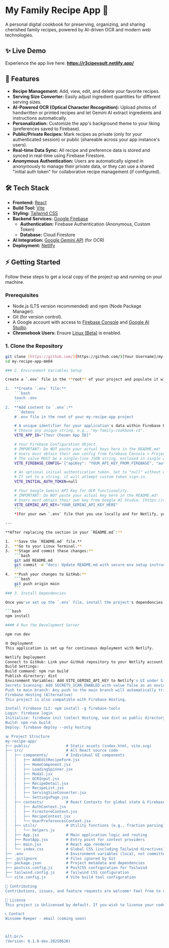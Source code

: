 # My Family Recipe App 🍲

A personal digital cookbook for preserving, organizing, and sharing cherished family recipes, powered by AI-driven OCR and modern web technologies.

## ✨ Live Demo

Experience the app live here: **https://r3cipevault.netlify.app/**

## 🚀 Features

* **Recipe Management:** Add, view, edit, and delete your favorite recipes.
* **Serving Size Converter:** Easily adjust ingredient quantities for different serving sizes.
* **AI-Powered OCR (Optical Character Recognition):** Upload photos of handwritten or printed recipes and let Gemini AI extract ingredients and instructions automatically.
* **Personalization:** Customize the app's background theme to your liking (preferences saved to Firebase).
* **Public/Private Recipes:** Mark recipes as private (only for your authenticated session) or public (shareable across your app instance's users).
* **Real-time Data Sync:** All recipe and preference data is stored and synced in real-time using Firebase Firestore.
* **Anonymous Authentication:** Users are automatically signed in anonymously to manage their private data, or they can use a shared "initial auth token" for collaborative recipe management (if configured).

## 🛠️ Tech Stack

* **Frontend:** [React](https://react.dev/)
* **Build Tool:** [Vite](https://vitejs.dev/)
* **Styling:** [Tailwind CSS](https://tailwindcss.com/)
* **Backend Services:** [Google Firebase](https://firebase.google.com/)
    * **Authentication:** Firebase Authentication (Anonymous, Custom Token)
    * **Database:** Cloud Firestore
* **AI Integration:** [Google Gemini API](https://ai.google.dev/models/gemini) (for OCR)
* **Deployment:** [Netlify](https://www.netlify.com/)

## ⚡ Getting Started

Follow these steps to get a local copy of the project up and running on your machine.

### Prerequisites

* Node.js (LTS version recommended) and npm (Node Package Manager).
* Git (for version control).
* A Google account with access to [Firebase Console](https://console.firebase.google.com/) and [Google AI Studio](https://aistudio.google.com/app/apikey).
* **Chromebook Users:** Ensure [Linux (Beta)](https://support.google.com/chromebook/answer/9145439) is enabled.

### 1. Clone the Repository

```bash
git clone [https://github.com/](https://github.com/)[Your Username]/my-recipe-app-mm84.git
cd my-recipe-app-mm84

### 2. Environment Variables Setup

Create a `.env` file in the **root** of your project and populate it with your application's API keys and configuration. This file is ignored by Git for security.

1.  **Create `.env` file:**
    ```bash
    touch .env
    ```
2.  **Add content to `.env`:**
    ```dotenv
    # .env file in the root of your my-recipe-app project

    # A unique identifier for your application's data within Firebase Firestore.
    # Choose any unique string, e.g., "my-family-cookbook-v1".
    VITE_APP_ID="[Your Chosen App ID]"

    # Your Firebase Configuration Object.
    # IMPORTANT: Do NOT paste your actual keys here in the README.md!
    # Users must obtain their own config from Firebase Console > Project settings > Your apps > Web app > Config.
    # The value MUST be a single-line JSON string, enclosed in single quotes.
    VITE_FIREBASE_CONFIG='{"apiKey": "YOUR_API_KEY_FROM_FIREBASE", "authDomain": "YOUR_AUTH_DOMAIN", "projectId": "YOUR_PROJECT_ID", "storageBucket": "YOUR_STORAGE_BUCKET", "messagingSenderId": "YOUR_MESSAGING_SENDER_ID", "appId": "YOUR_WEB_APP_ID", "measurementId": "YOUR_MEASUREMENT_ID"}'

    # An optional initial authentication token. Set to "null" without quotes if not used.
    # If set to a string, it will attempt custom token sign-in.
    VITE_INITIAL_AUTH_TOKEN=null

    # Your Google Gemini API Key for OCR functionality.
    # IMPORTANT: Do NOT paste your actual key here in the README.md!
    # Users must obtain their own key from Google AI Studio: [https://aistudio.google.com/app/apikey](https://aistudio.google.com/app/apikey)
    VITE_GEMINI_API_KEY="YOUR_GEMINI_API_KEY_HERE"
    ```
    *(For your own `.env` file that you use locally and for Netlify, you *will* use your actual keys. But in this `README.md` file, you provide placeholders and instructions for others.)*

---

**After replacing the section in your `README.md`:**

1.  **Save the `README.md` file.**
2.  **Go to your Linux Terminal.**
3.  **Stage and commit these changes:**
    ```bash
    git add README.md
    git commit -m "docs: Update README.md with secure env setup instructions"
    ```
4.  **Push your changes to GitHub:**
    ```bash
    git push origin main
    ```
### 3. Install Dependencies

Once you've set up the `.env` file, install the project's dependencies:

```bash
npm install

#### 4 Run the Development Server

npm run dev

🌐 Deployment
This application is set up for continuous deployment with Netlify.

Netlify Deployment
Connect to GitHub: Link your GitHub repository to your Netlify account.
Build Settings:
Build command: npm run build
Publish directory: dist
Environment Variables: Add VITE_GEMINI_API_KEY to Netlify's UI under Site settings > Build & deploy > Environment.
Secrets Scanning: Add SECRETS_SCAN_ENABLED with value false as an environment variable in Netlify to bypass secrets scanning for client-side API keys.
Push to main branch: Any push to the main branch will automatically trigger a new deployment.
Firebase Hosting (Alternative)
This project is also compatible with Firebase Hosting.

Install Firebase CLI: npm install -g firebase-tools
Login: firebase login
Initialize: firebase init (select Hosting, use dist as public directory, configure as SPA).
Build: npm run build
Deploy: firebase deploy --only hosting

📊 Project Structure
my-recipe-app/
├── public/                # Static assets (index.html, vite.svg)
├── src/                   # All React source code
│   ├── components/        # Individual UI components
│   │   ├── AddEditRecipeForm.jsx
│   │   ├── HomeComponent.jsx
│   │   ├── LoadingSpinner.jsx
│   │   ├── Modal.jsx
│   │   ├── OCRInput.jsx
│   │   ├── RecipeDetail.jsx
│   │   ├── RecipeList.jsx
│   │   ├── ServingSizeConverter.jsx
│   │   └── SettingsPage.jsx
│   ├── contexts/          # React Contexts for global state & Firebase integration
│   │   ├── AuthContext.jsx
│   │   ├── FirestoreContext.jsx
│   │   ├── RecipeContext.jsx
│   │   └── UserPreferencesContext.jsx
│   ├── utils/             # Utility functions (e.g., fraction parsing)
│   │   └── helpers.js
│   ├── App.jsx            # Main application logic and routing
│   ├── RootApp.jsx        # Entry point for context providers
│   ├── main.jsx           # React app renderer
│   └── index.css          # Global CSS (including Tailwind directives)
├── .env                   # Environment variables (local, not committed to Git)
├── .gitignore             # Files ignored by Git
├── package.json           # Project metadata and dependencies
├── postcss.config.js      # PostCSS configuration for Tailwind
├── tailwind.config.js     # Tailwind CSS configuration
└── vite.config.js         # Vite build tool configuration

🤝 Contributing
Contributions, issues, and feature requests are welcome! Feel free to check the [issues page](https://github.com/[Your GitHub Username]/my-recipe-app-mm84/issues).

📄 License
This project is Unlicensed by default. If you wish to license your code, you can add a LICENSE file to the root of your project. The MIT License is a common and permissive choice.

📞 Contact
Winsome Keeper - email (coming soon)



&lt;br/>
(Version: 0.1.0-dev.20250620)
